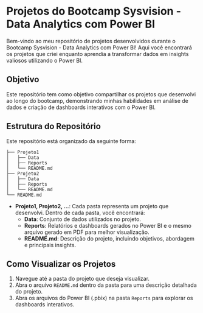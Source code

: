 # Projetos do Bootcamp Sysvision - Data Analytics com Power BI

Bem-vindo ao meu repositório de projetos desenvolvidos durante o Bootcamp Sysvision - Data Analytics com Power BI! Aqui você encontrará os projetos que criei enquanto aprendia a transformar dados em insights valiosos utilizando o Power BI.

## Objetivo

Este repositório tem como objetivo compartilhar os projetos que desenvolvi ao longo do bootcamp, demonstrando minhas habilidades em análise de dados e criação de dashboards interativos com o Power BI.

## Estrutura do Repositório

Este repositório está organizado da seguinte forma:

```
├── Projeto1
│   ├── Data
│   ├── Reports
│   └── README.md
├── Projeto2
│   ├── Data
│   ├── Reports
│   └── README.md
└── README.md
```

- **Projeto1, Projeto2, ...**: Cada pasta representa um projeto que desenvolvi. Dentro de cada pasta, você encontrará:
  - **Data**: Conjunto de dados utilizados no projeto.
  - **Reports**: Relatórios e dashboards gerados no Power BI e o mesmo arquivo gerado em PDF para melhor visualização.
  - **README.md**: Descrição do projeto, incluindo objetivos, abordagem e principais insights.

## Como Visualizar os Projetos

1. Navegue até a pasta do projeto que deseja visualizar.
2. Abra o arquivo `README.md` dentro da pasta para uma descrição detalhada do projeto.
3. Abra os arquivos do Power BI (.pbix) na pasta `Reports` para explorar os dashboards interativos.

